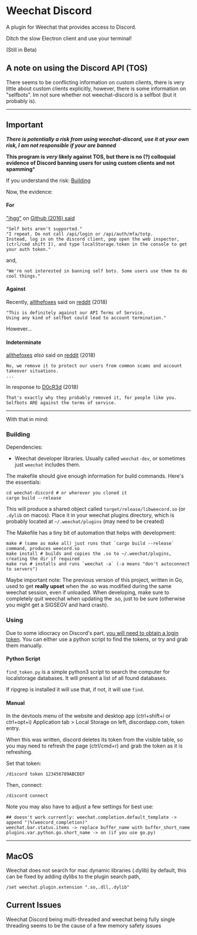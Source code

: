 Weechat Discord
===============

A plugin for Weechat that provides access to Discord.

Ditch the slow Electron client and use your terminal!

(Still in Beta)

## A note on using the Discord API (TOS)

There seems to be conflicting information on custom clients, there is very little about custom clients explicitly, however, there is some information on "selfbots". Im not sure whether not weechat-discord is a selfbot (but it probably is).

---

## Important

***There is potentially a risk from using weechat-discord, use it at your own risk, I am not responsible if your are banned***

**This program is _very_ likely against TOS, but there is no (?) colloquial evidence of Discord banning users for using custom clients and not spamming***

If you understand the risk: <a href="#building">Building</a>

Now, the evidence:

#### For

["jhgg"](https://github.com/jhgg) on [Github (2016) said](https://github.com/discordapp/discord-api-docs/issues/69)

```
"Self bots aren't supported."
"I repeat. Do not call /api/login or /api/auth/mfa/totp. 
Instead, log in on the discord client, pop open the web inspector, (ctrl/cmd shift I), and type localStorage.token in the console to get your auth token."
```

and,
```
"We're not interested in banning self bots. Some users use them to do cool things."
```

#### Against

Recently, [allthefoxes](https://www.reddit.com/user/allthefoxes) said on [reddit](https://www.reddit.com/r/discordapp/comments/9435e8/discord_wont_let_you_have_your_own_token/e3ifppw) (2018)

```
"This is definitely against our API Terms of Service.
Using any kind of selfbot could lead to account termination."
```

However...

#### Indeterminate

[allthefoxes](https://www.reddit.com/user/allthefoxes) _also_ said on [reddit](https://www.reddit.com/r/discordapp/comments/9435e8/discord_wont_let_you_have_your_own_token/e3ifppw) (2018)

```
No, we remove it to protect our users from common scams and account takeover situations.
...
```

In response to [D0cR3d](https://www.reddit.com/user/D0cR3d) (2018)
```
That's exactly why they probably removed it, for people like you. Selfbots ARE against the terms of service.
```

---


With that in mind:

### Building

Dependencies:

* Weechat developer libraries. Usually called `weechat-dev`, or sometimes just `weechat` includes them.

The makefile should give enough information for build commands. Here's the essentials:

    cd weechat-discord # or wherever you cloned it
    cargo build --release

This will produce a shared object called `target/release/libweecord.so` (or `.dylib` on macos). Place it in your weechat plugins directory, which is probably located at `~/.weechat/plugins` (may need to be created)

The Makefile has a tiny bit of automation that helps with development:

    make # (same as make all) just runs that `cargo build --release` command, produces weecord.so
    make install # builds and copies the .so to ~/.weechat/plugins, creating the dir if required
    make run # installs and runs `weechat -a` (-a means "don't autoconnect to servers")

Maybe important note: The previous version of this project, written in Go, used to get **really upset** when the .so was modified during the same weechat session, even if unloaded. When developing, make sure to completely quit weechat when updating the .so, just to be sure (otherwise you might get a SIGSEGV and hard crash).


### Using

Due to some idiocracy on Discord's part, [you will need to obtain a login token](https://github.com/hammerandchisel/discord-api-docs/issues/69#issuecomment-223886862). 
You can either use a python script to find the tokens, or try and grab them manually.

#### Python Script

`find_token.py` is a simple python3 script to search the computer for localstorage databases. It will present a list of all found databases.

If ripgrep is installed it will use that, if not, it will use `find`.


#### Manual

In the devtools menu of the website and desktop app (ctrl+shift+i or ctrl+opt+i) Application tab > Local Storage on left, discordapp.com, token entry.

When this was written, discord deletes its token from the visible table, so you may need to refresh the page (ctrl/cmd+r) and grab the token as it is refreshing.

Set that token:

    /discord token 123456789ABCDEF

Then, connect:

    /discord connect

Note you may also have to adjust a few settings for best use:

    ## doesn't work currently: weechat.completion.default_template -> append "|%(weecord_completion)"
    weechat.bar.status.items -> replace buffer_name with buffer_short_name
    plugins.var.python.go.short_name -> on (if you use go.py)

---

## MacOS

Weechat does not search for mac dynamic libraries (.dylib) by default, this can be fixed by adding dylibs to the plugin search path,

```
/set weechat.plugin.extension ".so,.dll,.dylib"
```

## Current Issues
Weechat Discord being multi-threaded and weechat being fully single threading seems to be the cause of a few memory safety issues